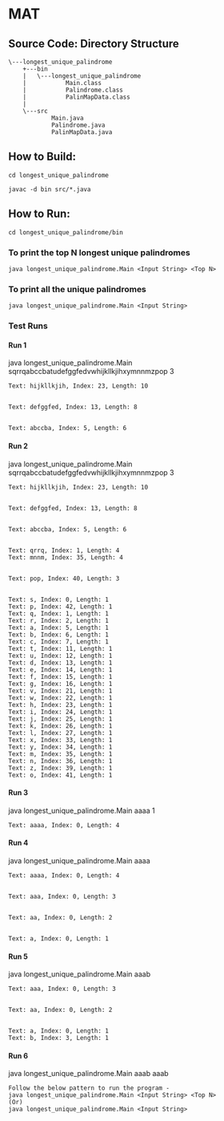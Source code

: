 # MAT

## Source Code: Directory Structure

```
\---longest_unique_palindrome
    +---bin
    |   \---longest_unique_palindrome
    |           Main.class
    |           Palindrome.class
    |           PalinMapData.class
    |
    \---src
            Main.java
            Palindrome.java
            PalinMapData.java

```			
			
## How to Build:

```
cd longest_unique_palindrome

javac -d bin src/*.java
```

## How to Run:

```
cd longest_unique_palindrome/bin
```

### To print the top N longest unique palindromes

```
java longest_unique_palindrome.Main <Input String> <Top N>
```

### To print all the unique palindromes

```
java longest_unique_palindrome.Main <Input String>
```

### Test Runs

#### Run 1

java longest_unique_palindrome.Main sqrrqabccbatudefggfedvwhijkllkjihxymnnmzpop 3

```
Text: hijkllkjih, Index: 23, Length: 10


Text: defggfed, Index: 13, Length: 8


Text: abccba, Index: 5, Length: 6
```

#### Run 2

java longest_unique_palindrome.Main sqrrqabccbatudefggfedvwhijkllkjihxymnnmzpop 3

```
Text: hijkllkjih, Index: 23, Length: 10


Text: defggfed, Index: 13, Length: 8


Text: abccba, Index: 5, Length: 6


Text: qrrq, Index: 1, Length: 4
Text: mnnm, Index: 35, Length: 4


Text: pop, Index: 40, Length: 3


Text: s, Index: 0, Length: 1
Text: p, Index: 42, Length: 1
Text: q, Index: 1, Length: 1
Text: r, Index: 2, Length: 1
Text: a, Index: 5, Length: 1
Text: b, Index: 6, Length: 1
Text: c, Index: 7, Length: 1
Text: t, Index: 11, Length: 1
Text: u, Index: 12, Length: 1
Text: d, Index: 13, Length: 1
Text: e, Index: 14, Length: 1
Text: f, Index: 15, Length: 1
Text: g, Index: 16, Length: 1
Text: v, Index: 21, Length: 1
Text: w, Index: 22, Length: 1
Text: h, Index: 23, Length: 1
Text: i, Index: 24, Length: 1
Text: j, Index: 25, Length: 1
Text: k, Index: 26, Length: 1
Text: l, Index: 27, Length: 1
Text: x, Index: 33, Length: 1
Text: y, Index: 34, Length: 1
Text: m, Index: 35, Length: 1
Text: n, Index: 36, Length: 1
Text: z, Index: 39, Length: 1
Text: o, Index: 41, Length: 1
```

#### Run 3

java longest_unique_palindrome.Main aaaa 1

```
Text: aaaa, Index: 0, Length: 4
```

#### Run 4

java longest_unique_palindrome.Main aaaa

```
Text: aaaa, Index: 0, Length: 4


Text: aaa, Index: 0, Length: 3


Text: aa, Index: 0, Length: 2


Text: a, Index: 0, Length: 1
```

#### Run 5

java longest_unique_palindrome.Main aaab

```
Text: aaa, Index: 0, Length: 3


Text: aa, Index: 0, Length: 2


Text: a, Index: 0, Length: 1
Text: b, Index: 3, Length: 1
```

#### Run 6
java longest_unique_palindrome.Main aaab aaab

```
Follow the below pattern to run the program -
java longest_unique_palindrome.Main <Input String> <Top N>
(Or)
java longest_unique_palindrome.Main <Input String>
```